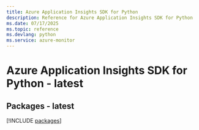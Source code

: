 ```yaml
---
title: Azure Application Insights SDK for Python
description: Reference for Azure Application Insights SDK for Python
ms.date: 07/17/2025
ms.topic: reference
ms.devlang: python
ms.service: azure-monitor
---
```

# Azure Application Insights SDK for Python - latest
## Packages - latest
[!INCLUDE [packages](application-insights-index.md)]
